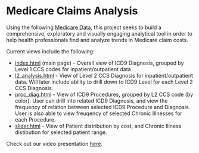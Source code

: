 Medicare Claims Analysis
========================

Using the following [Medicare Data](http://www.cms.gov/Research-Statistics-Data-and-Systems/Downloadable-Public-Use-Files/SynPUFs/DE_Syn_PUF.html), this project seeks to build a comprehensive, exploratory and visually engaging analytical tool in order to help health professionals find and analyze trends in Medicare claim costs.

Current views include the following:
* [index.html](http://NYU-CS6313-Projects.github.io/Medicare-Claims-Cost-Analysis/index.html) (main page) - Overall view of ICD9 Diagnosis, grouped by Level 1 CCS codes for inpatient/outpatient data
* [l2_analysis.html](http://NYU-CS6313-Projects.github.io/Medicare-Claims-Cost-Analysis/l2_analysis.html) - View of Level 2 CCS Diagnosis for inpatient/outpatient data. Will later include ability to drill down to ICD9 Level for each Level 2 CCS Diagnosis.
* [proc_diag.html](http://NYU-CS6313-Projects.github.io/Medicare-Claims-Cost-Analysis/proc_diag.html) - View of ICD9 Procedures, grouped by L2 CCS code (by color). User can drill into related ICD9 Diagnosis, and view the frequency of relation between selected ICD9 Procedure and Diagnosis. User is also able to view freuqency of selected Chronic Illnesses for each Procedure.
* [slider.html](http://NYU-CS6313-Projects.github.io/Medicare-Claims-Cost-Analysis/slider.html) - View of Patient distribution by cost, and Chronic Illness distibution for selected patient range.

Check out our video presentation [here](http://youtu.be/_XWwMtHXQQo).
